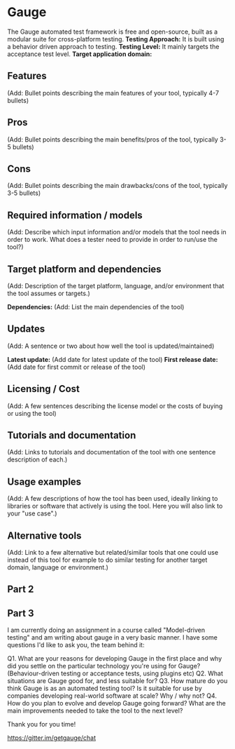 # Gauge

The Gauge automated test framework is free and open-source, built as a modular suite for cross-platform testing.
**Testing Approach:** It is built using a behavior driven approach to testing.
**Testing Level:** It mainly targets the acceptance test level.
**Target application domain:** 

## Features
(Add: Bullet points describing the main features of your tool, typically 4-7 bullets)

## Pros
(Add: Bullet points describing the main benefits/pros of the tool, typically 3-5 bullets)

## Cons
(Add: Bullet points describing the main drawbacks/cons of the tool, typically 3-5 bullets)

## Required information / models
(Add: Describe which input information and/or models that the tool needs in order to work. What does a tester need to provide in order to run/use the tool?)

## Target platform and dependencies
(Add: Description of the target platform, language, and/or environment that the tool assumes or targets.)

**Dependencies:** (Add: List the main dependencies of the tool)

## Updates
(Add: A sentence or two about how well the tool is updated/maintained)

**Latest update:** (Add date for latest update of the tool)
**First release date:** (Add date for first commit or release of the tool)

## Licensing / Cost
(Add: A few sentences describing the license model or the costs of buying or using the tool)

## Tutorials and documentation
(Add: Links to tutorials and documentation of the tool with one sentence description of each.)

## Usage examples
(Add: A few descriptions of how the tool has been used, ideally linking to libraries or software that actively is using the tool. Here you will also link to your "use case".)

## Alternative tools
(Add: Link to a few alternative but related/similar tools that one could use instead of this tool for example to do similar testing for another target domain, language or environment.)

## Part 2

## Part 3

I am currently doing an assignment in a course called "Model-driven 
testing" and am writing about gauge in a very basic manner. I have some 
questions I'd like to ask you, the team behind it:

Q1. What are your reasons for developing Gauge in the first place and 
why did you settle on the particular technology you're using for Gauge? 
(Behaviour-driven testing or acceptance tests, using plugins etc)
Q2. What situations are Gauge good for, and less suitable for?
Q3. How mature do you think Gauge is as an automated testing tool? Is it 
suitable for use by companies developing real-world software at scale? 
Why / why not?
Q4. How do you plan to evolve and develop Gauge going forward? What are 
the main improvements needed to take the tool to the next level?

Thank you for you time!

https://gitter.im/getgauge/chat
